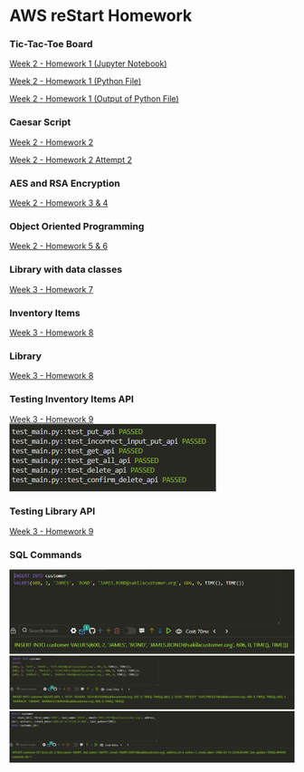 # AWS reStart Homework
### Tic-Tac-Toe Board
[Week 2 - Homework 1 (Jupyter Notebook)](https://github.com/rajrtd/awsrestart/tree/master/homework/week2/homework_1.ipynb)

[Week 2 - Homework 1 (Python File)](https://github.com/rajrtd/awsrestart/tree/master/homework/week2/board.py)

[Week 2 - Homework 1 (Output of Python File)](https://github.com/rajrtd/awsrestart/tree/master/homework/week2/output.txt)
### Caesar Script
[Week 2 - Homework 2](
    https://github.com/rajrtd/awsrestart/tree/master/homework/week2/homework_2.ipynb
)

[Week 2 - Homework 2 Attempt 2](
    https://github.com/rajrtd/awsrestart/tree/master/homework/week2/homework_2_attempt_2.ipynb
)

### AES and RSA Encryption

[Week 2 - Homework 3 & 4](
    https://github.com/rajrtd/awsrestart/tree/master/homework/week2/homework_3_4.ipynb
)

### Object Oriented Programming

[Week 2 - Homework 5 & 6](
    https://github.com/rajrtd/awsrestart/tree/master/homework/week2/homework_5_6.ipynb
)

### Library with data classes

[Week 3 - Homework 7](https://github.com/rajrtd/awsrestart/blob/master/homework7/main.py)

### Inventory Items
[Week 3 - Homework 8](https://github.com/rajrtd/awsrestart/tree/master/homework8_Inventory_Items)

### Library
[Week 3 - Homework 8](https://github.com/rajrtd/awsrestart/tree/master/homework8_library)

### Testing Inventory Items API
[Week 3 - Homework 9](https://github.com/rajrtd/awsrestart/tree/master/homework8_Inventory_Items)
</br>
![Alt text](image-1.png)

### Testing Library API
[Week 3 - Homework 9]()

### SQL Commands
![Alt text](image-2.png)
<br>
![Alt text](image-3.png)
<br>
![Alt text](image-5.png)
<br>
